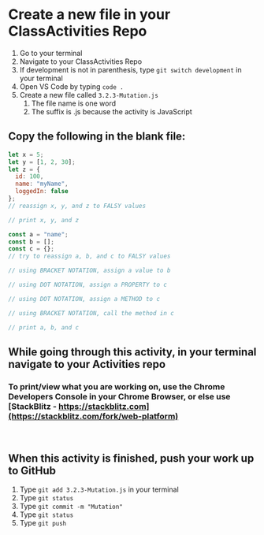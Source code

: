 # Create a new file in your ClassActivities Repo

1. Go to your terminal
2. Navigate to your ClassActivities Repo
3. If development is not in parenthesis, type `git switch development` in your terminal
4. Open VS Code by typing `code .`
5. Create a new file called `3.2.3-Mutation.js`
    1. The file name is one word
    2. The suffix is .js because the activity is JavaScript

## Copy the following in the blank file:

```javascript
let x = 5;
let y = [1, 2, 30];
let z = {
  id: 100,
  name: "myName",
  loggedIn: false
};
// reassign x, y, and z to FALSY values

// print x, y, and z

const a = "name";
const b = [];
const c = {};
// try to reassign a, b, and c to FALSY values

// using BRACKET NOTATION, assign a value to b

// using DOT NOTATION, assign a PROPERTY to c

// using DOT NOTATION, assign a METHOD to c

// using BRACKET NOTATION, call the method in c

// print a, b, and c
```

## While going through this activity, in your terminal navigate to your Activities repo

### To print/view what you are working on, use the Chrome Developers Console in your Chrome Browser, or else use [StackBlitz - https://stackblitz.com](https://stackblitz.com/fork/web-platform)

<br>

## When this activity is finished, push your work up to GitHub

1. Type `git add 3.2.3-Mutation.js` in your terminal
2. Type `git status`
3. Type `git commit -m "Mutation"`
4. Type `git status`
5. Type `git push`
